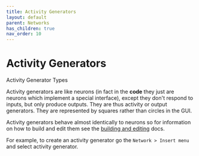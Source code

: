 ```yaml
---
title: Activity Generators
layout: default
parent: Networks
has_children: true
nav_order: 10
---
```


# Activity Generators

Activity Generator Types

Activity generators are like neurons (in fact in the **code** they just are neurons which implement a special interface), except they don't respond to inputs, but only produce outputs. They are thus activity or output generators. They are represented by squares rather than circles in the GUI.

Activity generators behave almost identically to neurons so for information on how to build and edit them see the [building and editing](../building_editing/buildingBasics.html) docs.

For example, to create an activity generator go the `Network > Insert menu` and select activity generator.